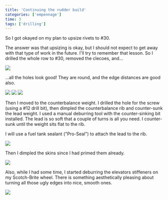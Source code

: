 ```yaml
---
title: 'Continuing the rudder build'
categories: ['empennage']
time: 3
tags: ['drilling']
---
```


So I got okayed on my plan to upsize rivets to #30. 

<!-- more -->

The answer was that upsizing is okay, but I should not expect to get away with that type of work in the future. I'll try to remember that lesson. So I drilled the whole row to #30, removed the clecoes, and...

![](0-holes-upsized.jpeg)

...all the holes look good! They are round, and the edge distances are good also.

![](1-holes-rudder-horn.jpeg)
![](2-holes-bottom-rib.jpeg)
![](3-holes-skin.jpeg)


Then I moved to the counterbalance weight. I drilled the hole for the screw (using a #12 drill bit), then dimpled the counterbalance rib and counter-sunk the lead weight. I used a manual deburring tool with the counter-sinking bit installed. The lead is so soft that a couple of turns is all you need. I counter-sunk until the weight sits flat to the rib.

I will use a fuel tank sealant ("Pro-Seal") to attach the lead to the rib.

![](4-counterbalance-countersinked.jpeg)

Then I dimpled the skins since I had primed them already.

![](5-skins-dimpled.jpeg)

Also, while I had some time, I started deburring the elevators stiffeners on my Scotch-Brite wheel. There is something aesthetically pleasing about turning all those ugly edges into nice, smooth ones.

![](6-smoothed-stiffeners.jpeg)